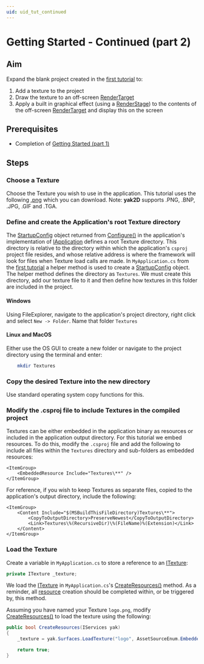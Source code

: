 ```yaml
---
uid: uid_tut_continued
---
```

# Getting Started - Continued (part 2)

## Aim
Expand the blank project created in the [first tutorial](xref:uid_tut_gettingstarted) to:

1. Add a texture to the project
2. Draw the texture to an off-screen [RenderTarget](xref:rendertargets)
3. Apply a built in graphical effect (using a [RenderStage](xref:uid_renderstages)) to the contents of the off-screen [RenderTarget](xref:rendertargets) and display this on the screen

## Prerequisites 
* Completion of [Getting Started (part 1)](xref:uid_tut_gettingstarted)

## Steps

### Choose a Texture
Choose the Texture you wish to use in the application. This tutorial uses the following [.png](https://github.com/AlzPatz/yak2d/blob/master/logo.png) which you can download. Note: **yak2D** supports .PNG, .BNP, .JPG, .GIF and .TGA.

### Define and create the Application's root Texture directory
The [StartupConfig](xref:Yak2D.StartupConfig) object returned from [Configure()](xref:Yak2D.IApplication.Configure) in the application's implementation of [IApplication](xref:Yak2D.IApplication) defines a root Texture directory. This directory is relative to the directory within which the application's `csproj` project file resides, and whose relative address is where the framework will look for files when Texture load calls are made. In `MyApplication.cs` from the [first tutorial](xref:uid_tut_gettingstarted) a helper method is used to create a [StartupConfig](xref:Yak2D.StartupConfig) object. The helper method defines the directory as `Textures`. We must create this directory, add our texture file to it and then define how textures in this folder are included in the project.

#### Windows
Using FileExplorer, navigate to the application's project directory, right click and select `New -> Folder`. Name that folder `Textures`

#### Linux and MacOS 
Either use the OS GUI to create a new folder or navigate to the project directory using the terminal and enter:
```bash
    mkdir Textures
```  
### Copy the desired Texture into the new directory
Use standard operating system copy functions for this.

### Modify the .csproj file to include Textures in the compiled project
Textures can be either embedded in the application binary as resources or included in the application output directory. For this tutorial we embed resources. To do this, modify the `.csproj` file and add the following to include all files within the `Textures` directory and sub-folders as embedded resources:

```
<ItemGroup>
    <EmbeddedResource Include="Textures\**" />
</ItemGroup>
```

For reference, if you wish to keep Textures as separate files, copied to the application's output directory, include the following:

```
<ItemGroup> 
    <Content Include="$(MSBuildThisFileDirectory)Textures\**">
        <CopyToOutputDirectory>PreserveNewest</CopyToOutputDirectory>
        <Link>Textures\%(RecursiveDir)\%(FileName)%(Extension)</Link>
    </Content>
</ItemGroup>
```
### Load the Texture
Create a variable in `MyApplication.cs` to store a reference to an [ITexture](xref:Yak2D.ITexture):

```csharp
private ITexture _texture;
```
We load the [ITexture](xref:Yak2D.ITexture) in `MyApplication.cs`'s [CreateResources()](xref:Yak2D.IApplication.CreateResources) method. As a reminder, all [resource](xref:uid_glossary#Resource) creation should be completed within, or be triggered by, this method. 

Assuming you have named your Texture `logo.png`, modify [CreateResources()](xref:Yak2D.IApplication.CreateResources) to load the texture using the following:

```csharp
public bool CreateResources(IServices yak)
{
    _texture = yak.Surfaces.LoadTexture("logo", AssetSourceEnum.Embedded);

    return true;
}
```